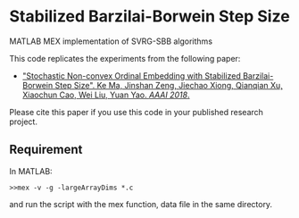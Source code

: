 # Stabilized Barzilai-Borwein Step Size
MATLAB MEX implementation of SVRG-SBB algorithms

This code replicates the experiments from the following paper:

- ["Stochastic Non-convex Ordinal Embedding with Stabilized Barzilai-Borwein Step Size". 
Ke Ma, Jinshan Zeng, Jiechao Xiong, Qianqian Xu, Xiaochun Cao, Wei Liu, Yuan Yao. _AAAI 2018_.]()

Please cite this paper if you use this code in your published research project.

## Requirement
In MATLAB:
``` 
>>mex -v -g -largeArrayDims *.c
```
and run the script with the mex function, data file in the same directory.